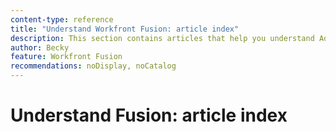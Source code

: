 ```yaml
---
content-type: reference
title: "Understand Workfront Fusion: article index"
description: This section contains articles that help you understand Adobe Workfront Fusion.
author: Becky
feature: Workfront Fusion
recommendations: noDisplay, noCatalog
---
```


# Understand Fusion: article index


